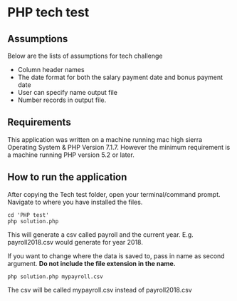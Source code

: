 # PHP tech test

## Assumptions
Below are the lists of assumptions for tech challenge
- Column header names
- The date format for both the salary payment date and bonus payment date
- User can specify name output file
- Number records in output file.


## Requirements
This application was written on a machine running mac high sierra Operating System & PHP Version 7.1.7. However the minimum requirement is a machine running PHP version 5.2 or later.

## How to run the application
After copying the Tech test folder, open your terminal/command prompt.
Navigate to where you have installed the files.

```
cd 'PHP test'
php solution.php
```

This will generate a csv called payroll and the current year.
E.g. payroll2018.csv would generate for year 2018.

If you want to change where the data is saved to, pass in name as second argument.
**Do not include the file extension in the name.**

```
php solution.php mypayroll.csv
```
The csv will be called mypayroll.csv instead of payroll2018.csv
